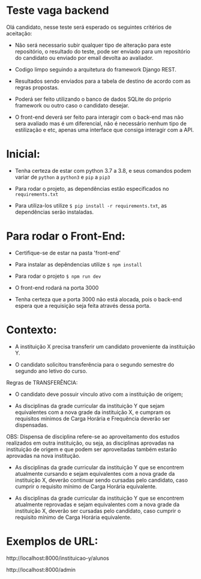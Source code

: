 # Teste vaga backend

Olá candidato, nesse teste será esperado os seguintes critérios de aceitação:

* Não será necessario subir qualquer tipo de alteração para este repositório, o resultado do teste, pode ser enviado para um repositório do candidato ou enviado por email devolta ao avaliador.

* Codigo limpo seguindo a arquitetura do framework Django REST.

* Resultados sendo enviados para a tabela de destino de acordo com as regras propostas.

* Poderá ser feito utilizando o banco de dados SQLite do próprio framework ou outro caso o candidato desejar.

* O front-end deverá ser feito para interagir com o back-end mas não sera avaliado mas é um diferencial, não é necessário nenhum tipo de estilização e etc, apenas uma interface que consiga interagir com a API.


# Inicial:

* Tenha certeza de estar com python 3.7 a 3.8, e seus comandos podem variar de `python` a `python3` e `pip` a `pip3` 

* Para rodar o projeto, as dependências estão especificados no `requirements.txt`

* Para utiliza-los utilize `$ pip install -r requirements.txt`, as dependências serão instaladas.

# Para rodar o Front-End:

* Certifique-se de estar na pasta 'front-end'

* Para instalar as depêndencias utilize `$ npm install`

* Para rodar o projeto `$ npm run dev`

* O front-end rodará na porta 3000

* Tenha certeza que a porta 3000 não está alocada, pois o back-end espera que a requisição seja feita através dessa porta.


# Contexto:

- A instituição X precisa transferir um candidato proveniente da instituição Y.

- O candidato solicitou transferência para o segundo semestre do segundo ano letivo do curso.

Regras de TRANSFERÊNCIA:

- O candidato deve possuir vínculo ativo com a instituição de origem;

- As disciplinas da grade curricular da instituição Y que sejam equivalentes com a nova grade da instituição X, e cumpram os requisitos mínimos de Carga Horária e Frequência deverão ser dispensadas.

OBS: Dispensa de disciplina refere-se ao aproveitamento dos estudos realizados em outra instituição, ou seja, as disciplinas aprovadas na instituição de origem e que podem ser aproveitadas também estarão aprovadas na nova institução.

- As disciplinas da grade curricular da instituição Y que se encontrem atualmente cursando e sejam equivalentes com a nova grade da instituição X, deverão continuar sendo cursadas pelo candidato, caso cumprir o requisito mínimo de Carga Horária equivalente.

- As disciplinas da grade curricular da instituição Y que se encontrem atualmente reprovadas e sejam equivalentes com a nova grade da instituição X, deverão ser cursadas pelo candidato, caso cumprir o requisito mínimo de Carga Horária equivalente.

# Exemplos de URL:

http://localhost:8000/instituicao-y/alunos

http://localhost:8000/admin
